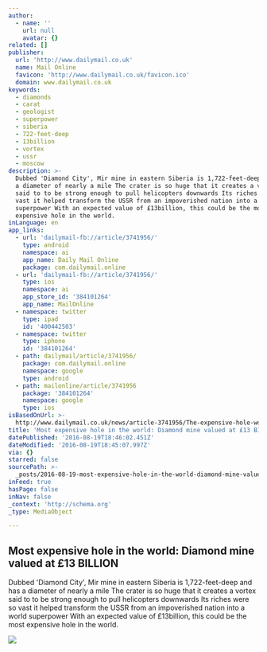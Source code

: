 ```yaml
---
author:
  - name: ''
    url: null
    avatar: {}
related: []
publisher:
  url: 'http://www.dailymail.co.uk'
  name: Mail Online
  favicon: 'http://www.dailymail.co.uk/favicon.ico'
  domain: www.dailymail.co.uk
keywords:
  - diamonds
  - carat
  - geologist
  - superpower
  - siberia
  - 722-feet-deep
  - 13billion
  - vortex
  - ussr
  - moscow
description: >-
  Dubbed 'Diamond City', Mir mine in eastern Siberia is 1,722-feet-deep and has
  a diameter of nearly a mile The crater is so huge that it creates a vortex
  said to to be strong enough to pull helicopters downwards Its riches were so
  vast it helped transform the USSR from an impoverished nation into a world
  superpower With an expected value of £13billion, this could be the most
  expensive hole in the world.
inLanguage: en
app_links:
  - url: 'dailymail-fb://article/3741956/'
    type: android
    namespace: ai
    app_name: Daily Mail Online
    package: com.dailymail.online
  - url: 'dailymail-fb://article/3741956/'
    type: ios
    namespace: ai
    app_store_id: '384101264'
    app_name: MailOnline
  - namespace: twitter
    type: ipad
    id: '400442503'
  - namespace: twitter
    type: iphone
    id: '384101264'
  - path: dailymail/article/3741956/
    package: com.dailymail.online
    namespace: google
    type: android
  - path: mailonline/article/3741956
    package: '384101264'
    namespace: google
    type: ios
isBasedOnUrl: >-
  http://www.dailymail.co.uk/news/article-3741956/The-expensive-hole-world-Russian-diamond-valued-13-BILLION-vast-helicopters-banned-flying-case-SUCKED-it.html
title: 'Most expensive hole in the world: Diamond mine valued at £13 BILLION'
datePublished: '2016-08-19T18:46:02.451Z'
dateModified: '2016-08-19T18:45:07.997Z'
via: {}
starred: false
sourcePath: >-
  _posts/2016-08-19-most-expensive-hole-in-the-world-diamond-mine-valued-at-pound13.md
inFeed: true
hasPage: false
inNav: false
_context: 'http://schema.org'
_type: MediaObject

---
```

<article style=""><h1>Most expensive hole in the world: Diamond mine valued at £13 BILLION</h1><p>Dubbed 'Diamond City', Mir mine in eastern Siberia is 1,722-feet-deep and has a diameter of nearly a mile The crater is so huge that it creates a vortex said to to be strong enough to pull helicopters downwards Its riches were so vast it helped transform the USSR from an impoverished nation into a world superpower With an expected value of £13billion, this could be the most expensive hole in the world.</p><img src="http://i.dailymail.co.uk/i/pix/2016/08/15/18/373F2DAA00000578-0-image-a-8_1471281398304.jpg" /></article>